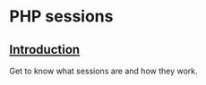 # PHP sessions

## [Introduction](/php/ext/sessions/intro.md)

Get to know what sessions are and how they work.

